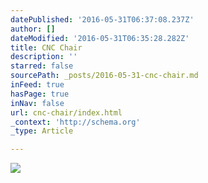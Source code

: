 ```yaml
---
datePublished: '2016-05-31T06:37:08.237Z'
author: []
dateModified: '2016-05-31T06:35:28.282Z'
title: CNC Chair
description: ''
starred: false
sourcePath: _posts/2016-05-31-cnc-chair.md
inFeed: true
hasPage: true
inNav: false
url: cnc-chair/index.html
_context: 'http://schema.org'
_type: Article

---
```

![](https://the-grid-user-content.s3-us-west-2.amazonaws.com/0b4ab852-4d40-4d0e-b301-657c80b37145.jpg)